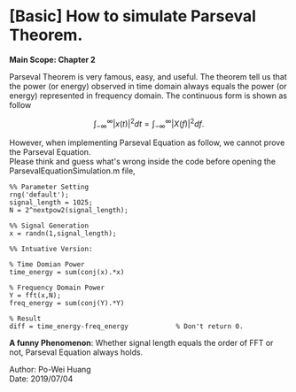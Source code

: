 # [Basic] How to simulate Parseval Theorem.
  **Main Scope: Chapter 2**  
     
   Parseval Theorem is very famous, easy, and useful. The theorem tell us that the power (or energy) observed in time domain always equals the power (or energy) represented in frequency domain. The continuous form is shown as follow
   ```math
   \int_{ - \infty}^{\infty} |x(t)|^{2} dt= \int_{ - \infty}^{\infty} |X(f)|^{2} df.
   ```  
   
However, when implementing Parseval Equation as follow, we cannot prove the Parseval Equation.  
Please think and guess what's wrong inside the code before opening the ParsevalEquationSimulation.m file,  
    
   
	%% Parameter Setting
	rng('default');
	signal_length = 1025;
	N = 2^nextpow2(signal_length);

	%% Signal Generation
	x = randn(1,signal_length);

	%% Intuative Version:

	% Time Domian Power
	time_energy = sum(conj(x).*x)

	% Frequency Domain Power
	Y = fft(x,N);           
	freq_energy = sum(conj(Y).*Y)

	% Result
	diff = time_energy-freq_energy            % Don't return 0.

**A funny Phenomenon**: Whether signal length equals the order of FFT or not, Parseval Equation always holds.

Author: Po-Wei Huang  
Date: 2019/07/04  
